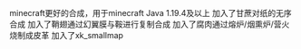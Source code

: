 minecraft更好的合成，用于minecraft Java 1.19.4及以上
加入了甘蔗对纸的无序合成
加入了鞘翅通过幻翼膜与鞍进行复制合成
加入了腐肉通过熔炉/烟熏炉/营火烧制成皮革
加入了xk_smallmap
